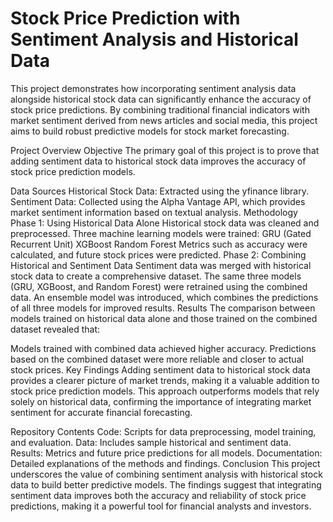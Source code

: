 # Stock Price Prediction with Sentiment Analysis and Historical Data
This project demonstrates how incorporating sentiment analysis data alongside historical stock data can significantly enhance the accuracy of stock price predictions. By combining traditional financial indicators with market sentiment derived from news articles and social media, this project aims to build robust predictive models for stock market forecasting.

Project Overview
Objective
The primary goal of this project is to prove that adding sentiment data to historical stock data improves the accuracy of stock price prediction models.

Data Sources
Historical Stock Data: Extracted using the yfinance library.
Sentiment Data: Collected using the Alpha Vantage API, which provides market sentiment information based on textual analysis.
Methodology
Phase 1: Using Historical Data Alone
Historical stock data was cleaned and preprocessed.
Three machine learning models were trained:
GRU (Gated Recurrent Unit)
XGBoost
Random Forest
Metrics such as accuracy were calculated, and future stock prices were predicted.
Phase 2: Combining Historical and Sentiment Data
Sentiment data was merged with historical stock data to create a comprehensive dataset.
The same three models (GRU, XGBoost, and Random Forest) were retrained using the combined data.
An ensemble model was introduced, which combines the predictions of all three models for improved results.
Results
The comparison between models trained on historical data alone and those trained on the combined dataset revealed that:

Models trained with combined data achieved higher accuracy.
Predictions based on the combined dataset were more reliable and closer to actual stock prices.
Key Findings
Adding sentiment data to historical stock data provides a clearer picture of market trends, making it a valuable addition to stock price prediction models. This approach outperforms models that rely solely on historical data, confirming the importance of integrating market sentiment for accurate financial forecasting.

Repository Contents
Code: Scripts for data preprocessing, model training, and evaluation.
Data: Includes sample historical and sentiment data.
Results: Metrics and future price predictions for all models.
Documentation: Detailed explanations of the methods and findings.
Conclusion
This project underscores the value of combining sentiment analysis with historical stock data to build better predictive models. The findings suggest that integrating sentiment data improves both the accuracy and reliability of stock price predictions, making it a powerful tool for financial analysts and investors.
